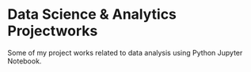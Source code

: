 # Data Science & Analytics Projectworks

Some of my project works related to data analysis using Python Jupyter Notebook. 

